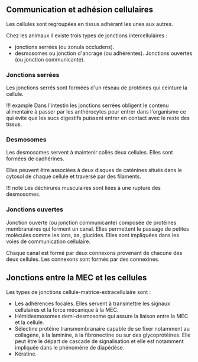 ## Communication et adhésion cellulaires

Les cellules sont regroupées en tissus adhérant les unes aux autres.

Chez les animaux il existe trois types de jonctions intercellulaires :

* jonctions serrées (ou zonula occludens).
* desmosomes ou jonction d'ancrage (ou adhérentes). Jonctions ouvertes (ou jonction communicante).
### Jonctions serrées

Les jonctions serrés sont formées d'un réseau de protéines qui ceinture la cellule.

!!! example
    Dans l'intestin les jonctions serrées obligent le contenu alimentaire à passer par les anthérocytes pour entrer dans l'organisme ce qui évite que les sucs digestifs puissent entrer en contact avec le reste des tissus.
### Desmosomes

Les desmosomes servent à maintenir collés deux cellules. Elles sont formées de cadhérines.

Elles peuvent être associées à deux disques de caténines situés dans le
cytosol de chaque cellule et traversé par des filaments.

!!! note
    Les déchirures musculaires sont liées à une rupture des desmosomes.

### Jonctions ouvertes

Jonction ouverte (ou jonction communicante) composée de protéines membranaires qui forment un canal. Elles permettent le passage de petites molécules comme les ions, aa, glucides. Elles sont impliquées dans les voies de communication cellulaire.

Chaque canal est formé par deux connexons provenant de chacune des deux cellules. Les connexons sont formés par des connexines.
## Jonctions entre la MEC et les cellules

Les types de jonctions cellule-matrice-extracellulaire sont :

* Les adhérences focales. Elles servent à transmettre les signaux cellulaires et la force mécanique à la MEC.
* Hémidesmosomes demi-desmosome qui assure la liaison entre la MEC et la cellule.
* Sélectine protéine transmembranaire capable de se fixer notamment au collagène, à la laminine, à la fibronectine ou sur des glycoprotéines. Elle peut être le départ de cascade de signalisation et elle est notamment impliquée dans le phénomène de diapédèse.
* Kératine.